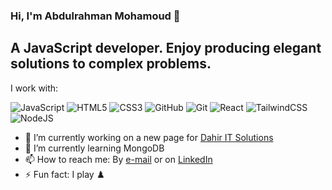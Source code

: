 ### Hi, I'm Abdulrahman Mohamoud 👋

## A JavaScript developer. Enjoy producing elegant solutions to complex problems. 

I work with:

![JavaScript](https://img.shields.io/badge/javascript-%23323330.svg?style=for-the-badge&logo=javascript&logoColor=%23F7DF1E)
![HTML5](https://img.shields.io/badge/html5-%23E34F26.svg?style=for-the-badge&logo=html5&logoColor=white)
![CSS3](https://img.shields.io/badge/css3-%231572B6.svg?style=for-the-badge&logo=css3&logoColor=white)
![GitHub](https://img.shields.io/badge/github-%23121011.svg?style=for-the-badge&logo=github&logoColor=white)
![Git](https://img.shields.io/badge/git-%23F05033.svg?style=for-the-badge&logo=git&logoColor=white)
![React](https://img.shields.io/badge/react-%2320232a.svg?style=for-the-badge&logo=react&logoColor=%2361DAFB)
![TailwindCSS](https://img.shields.io/badge/tailwindcss-%2338B2AC.svg?style=for-the-badge&logo=tailwind-css&logoColor=white)
![NodeJS](https://img.shields.io/badge/node.js-6DA55F?style=for-the-badge&logo=node.js&logoColor=white)

- 🔭 I’m currently working on a new page for [Dahir IT Solutions](https://github.com/AbdulrahmanMohamoud73/Dahir-it-app)
- 🌱 I’m currently learning MongoDB
- 📫 How to reach me: By [e-mail](abdulrahman.mohamoud@dahirit.com) or on [LinkedIn](https://www.linkedin.com/in/abdulrahman-mohamoud-b52362227/)
- ⚡ Fun fact: I play ♟️
  
